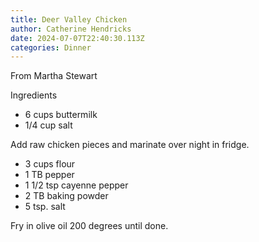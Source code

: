 ```yaml
---
title: Deer Valley Chicken
author: Catherine Hendricks
date: 2024-07-07T22:40:30.113Z
categories: Dinner
---
```

From Martha Stewart

Ingredients

* 6﻿ cups buttermilk
* 1﻿/4 cup salt

A﻿dd raw chicken pieces and marinate over night in fridge.

* 3﻿ cups flour
* 1﻿ TB pepper
* 1﻿ 1/2 tsp cayenne pepper
* 2﻿ TB baking powder
* 5﻿ tsp. salt

Fry in olive oil 200 degrees until done.